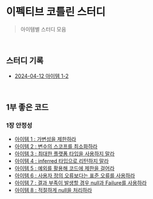 # 이펙티브 코틀린 스터디
>아이템별 스터디 모음

<br>

## 스터디 기록
- [2024-04-12 아이템 1-2](https://github.com/atg0606/effective-kotlin/blob/master/src/main/kotlin/org/atg0606/effectivekotlin/note/240412-Item1-2.md)


<br>

## 1부 좋은 코드

### 1장 안정성
- [아이템 1 : 가변성을 제한하라](https://atg0606.tistory.com/11)
- [아이템 2 : 변수의 스코프를 최소화하라](https://atg0606.tistory.com/12)
- [아이템 3 : 최대한 플랫폼 타입을 사용하지 말라](https://atg0606.tistory.com/13)
- [아이템 4 : inferred 타입으로 리턴하지 말라](https://atg0606.tistory.com/14)
- [아이템 5 : 예외를 활용해 코드에 제한을 걸어라](https://atg0606.tistory.com/15)
- [아이템 6 : 사용자 정의 오류보다는 표준 오류를 사용하라](https://atg0606.tistory.com/17)
- [아이템 7 : 결과 부족이 발생할 경우 null과 Failure를 사용하라](https://atg0606.tistory.com/18)
- [아이템 8 : 적절하게 null을 처리하라](https://atg0606.tistory.com/19)
